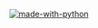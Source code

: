 [![made-with-python](https://img.shields.io/badge/Made%20with-Python-1f425f.svg)](https://www.python.org/) 
